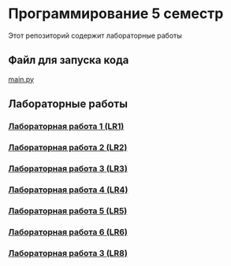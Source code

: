 # Программирование 5 семестр

Этот репозиторий содержит лабораторные работы

## Файл для запуска кода

[main.py](https://github.com/Dirwul/Prog5/blob/main/main.py)

## Лабораторные работы

### [Лабораторная работа 1 (LR1)](lr1/README.md)

### [Лабораторная работа 2 (LR2)](lr2/README.md)

### [Лабораторная работа 3 (LR3)](lr3/README.md)

### [Лабораторная работа 4 (LR4)](lr4/README.md)

### [Лабораторная работа 5 (LR5)](lr5/README.md)

### [Лабораторная работа 6 (LR6)](lr6/README.md)

### [Лабораторная работа 3 (LR8)](lr8/README.md)

